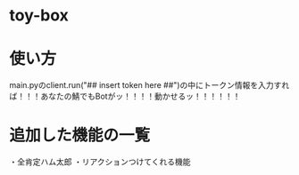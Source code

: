 ﻿# toy-box


# 使い方
main.pyのclient.run("## insert token here ##")の中にトークン情報を入力すれば！！！あなたの鯖でもBotがッ！！！！動かせるッ！！！！！！

# 追加した機能の一覧
・全肯定ハム太郎
・リアクションつけてくれる機能
